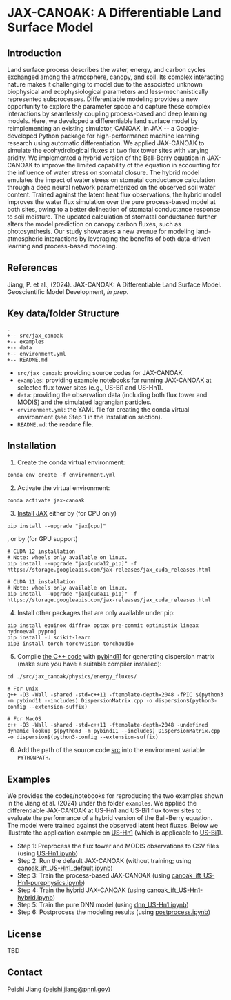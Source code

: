 # JAX-CANOAK: A Differentiable Land Surface Model

## Introduction
Land surface process describes the water, energy, and carbon cycles exchanged among the atmosphere, canopy, and soil. Its complex interacting nature makes it challenging to model due to the associated unknown biophysical and ecophysiological parameters and less-mechanistically represented subprocesses. Differentiable modeling provides a new opportunity to explore the parameter space and capture these complex interactions by seamlessly coupling process-based and deep learning models. Here, we developed a differentiable land surface model by reimplementing an existing simulator, CANOAK, in JAX -- a Google-developed Python package for high-performance machine learning research using automatic differentiation. We applied JAX-CANOAK to simulate the ecohydrological fluxes at two flux tower sites with varying aridity. We implemented a hybrid version of the Ball-Berry equation in JAX-CANOAK to improve the limited capability of the equation in accounting for the influence of water stress on stomatal closure. The hybrid model emulates the impact of water stress on stomatal conductance calculation through a deep neural network parameterized on the observed soil water content. Trained against the latent heat flux observations, the hybrid model improves the water flux simulation over the pure process-based model at both sites, owing to a better delineation of stomatal conductance response to soil moisture. The updated calculation of stomatal conductance further alters the model prediction on canopy carbon fluxes, such as photosynthesis. Our study showcases a new avenue for modeling land-atmospheric interactions by leveraging the benefits of both data-driven learning and process-based modeling.

## References
Jiang, P. et al., (2024). JAX-CANOAK: A Differentiable Land Surface Model. Geoscientific Model Development, *in prep*.

## Key data/folder Structure
```
.
+-- src/jax_canoak
+-- examples
+-- data
+-- environment.yml
+-- README.md
```
- `src/jax_canoak`: providing source codes for JAX-CANOAK.
- `examples`: providing example notebooks for running JAX-CANOAK at selected flux tower sites (e.g., US-Bi1 and US-Hn1).
- `data`: providing the observation data (including both flux tower and MODIS) and the simulated lagrangian particles.
- `environment.yml`: the YAML file for creating the conda virtual environment (see Step 1 in the Installation section).
- `README.md`: the readme file.

## Installation
1. Create the conda virtual environment:
```
conda env create -f environment.yml
```

2. Activate the virtual environment:
```
conda activate jax-canoak
```

3. [Install JAX](https://github.com/google/jax#installation) either by (for CPU only)
```
pip install --upgrade "jax[cpu]"
```
, or by (for GPU support)
```
# CUDA 12 installation
# Note: wheels only available on linux.
pip install --upgrade "jax[cuda12_pip]" -f https://storage.googleapis.com/jax-releases/jax_cuda_releases.html

# CUDA 11 installation
# Note: wheels only available on linux.
pip install --upgrade "jax[cuda11_pip]" -f https://storage.googleapis.com/jax-releases/jax_cuda_releases.html
```

4. Install other packages that are only available under pip:
```
pip install equinox diffrax optax pre-commit optimistix lineax hydroeval pyproj
pip install -U scikit-learn
pip3 install torch torchvision torchaudio
```

5. Compile [the C++ code](./src/jax_canoak/physics/energy_fluxes/DispersionMatrix.cpp) with [pybind11](https://github.com/pybind/pybind11) for generating dispersion matrix (make sure you have a suitable compiler installed):
```
cd ./src/jax_canoak/physics/energy_fluxes/

# For Unix
g++ -O3 -Wall -shared -std=c++11 -ftemplate-depth=2048 -fPIC $(python3 -m pybind11 --includes) DispersionMatrix.cpp -o dispersion$(python3-config --extension-suffix)

# For MacOS
c++ -O3 -Wall -shared -std=c++11 -ftemplate-depth=2048 -undefined dynamic_lookup $(python3 -m pybind11 --includes) DispersionMatrix.cpp -o dispersion$(python3-config --extension-suffix)
```

6. Add the path of the source code [src](./src) into the environment variable `PYTHONPATH`.


## Examples
We provides the codes/notebooks for reproducing the two examples shown in the Jiang et al. (2024) under the folder `examples`. We applied the differentiable JAX-CANOAK at US-Hn1 and US-Bi1 flux tower sites to evaluate the performance of a hybrid version of the Ball-Berry equation. The model were trained against the observed latent heat fluxes. Below we illustrate the application example on [US-Hn1](./examples/US-Hn1) (which is applicable to [US-Bi1](./examples/US-Bi1)).

- Step 1: Preprocess the flux tower and MODIS observations to CSV files (using [US-Hn1.ipynb](./examples/US-Hn1/US-Hn1.ipynb))
- Step 2: Run the default JAX-CANOAK (without training; using [canoak_ift_US-Hn1_default.ipynb](./examples/US-Hn1/canoak_ift_US-Hn1_default.ipynb))
- Step 3: Train the process-based JAX-CANOAK (using [canoak_ift_US-Hn1-purephysics.ipynb](./examples/US-Hn1/canoak_ift_US-Hn1-purephysics.ipynb))
- Step 4: Train the hybrid JAX-CANOAK (using [canoak_ift_US-Hn1-hybrid.ipynb](./examples/US-Hn1/canoak_ift_US-Hn1-hybrid.ipynb))
- Step 5: Train the pure DNN model (using [dnn_US-Hn1.ipynb](./examples/US-Hn1/dnn_US-Hn1.ipynb))
- Step 6: Postprocess the modeling results (using [postprocess.ipynb](./examples/US-Hn1/postprocess.ipynb))

## License
TBD

## Contact
Peishi Jiang (peishi.jiang@pnnl.gov)